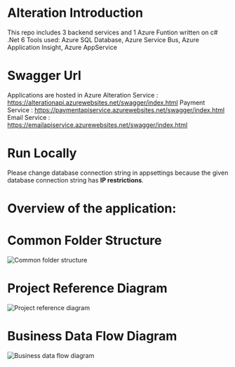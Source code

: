 # Alteration Introduction 
This repo includes 3 backend services and 1 Azure Funtion written on c# .Net 6 
Tools used: Azure SQL Database, Azure Service Bus, Azure Application Insight, Azure AppService

# Swagger Url
Applications are hosted in Azure 
Alteration Service : https://alterationapi.azurewebsites.net/swagger/index.html
Payment Service : https://paymentapiservice.azurewebsites.net/swagger/index.html
Email Service : https://emailapiservice.azurewebsites.net/swagger/index.html

# Run Locally
Please change database connection string in appsettings because the given database connection string has **IP restrictions**.  

# Overview of the application:
# Common Folder Structure 
![Common folder structure](https://user-images.githubusercontent.com/62177256/157477026-7abc662a-5248-4d43-aaf5-c5b567b91cca.PNG)

# Project Reference Diagram 
![Project reference diagram](https://user-images.githubusercontent.com/62177256/157477116-fa7f6085-1fe0-43ce-9f84-80ce69f4141b.png)

# Business Data Flow Diagram
![Business data flow diagram](https://user-images.githubusercontent.com/62177256/157477222-30e8c92b-9ce0-4d4a-a4cf-0d9e8d001ebd.png)
